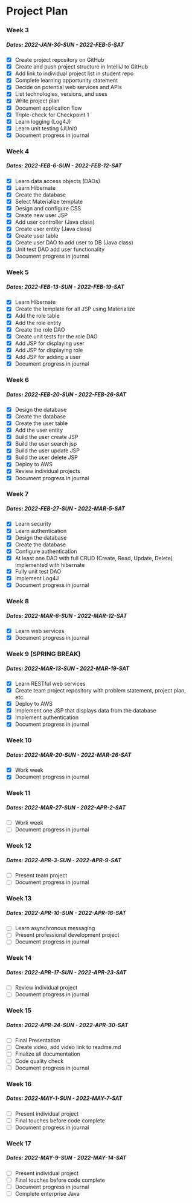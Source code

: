 # Project Plan

### Week 3
##### Dates: 2022-JAN-30-SUN - 2022-FEB-5-SAT
- [X] Create project repository on GitHub
- [X] Create and push project structure in IntelliJ to GitHub
- [X] Add link to individual project list in student repo
- [X] Complete learning opportunity statement
- [X] Decide on potential web services and APIs
- [X] List technologies, versions, and uses
- [X] Write project plan
- [X] Document application flow
- [X] Triple-check for Checkpoint 1
- [X] Learn logging (Log4J)
- [X] Learn unit testing (JUnit)
- [X] Document progress in journal

### Week 4
##### Dates: 2022-FEB-6-SUN - 2022-FEB-12-SAT
- [X] Learn data access objects (DAOs)
- [X] Learn Hibernate
- [X] Create the database
- [X] Select Materialize template
- [X] Design and configure CSS
- [X] Create new user JSP
- [X] Add user controller (Java class)
- [X] Create user entity (Java class)
- [X] Create user table
- [X] Create user DAO to add user to DB (Java class)
- [X] Unit test DAO add user functionality
- [X] Document progress in journal

### Week 5
##### Dates: 2022-FEB-13-SUN - 2022-FEB-19-SAT
- [X] Learn Hibernate
- [X] Create the template for all JSP using Materialize
- [X] Add the role table
- [X] Add the role entity
- [X] Create the role DAO
- [X] Create unit tests for the role DAO
- [X] Add JSP for displaying user
- [X] Add JSP for displaying role
- [X] Add JSP for adding a user
- [X] Document progress in journal

### Week 6
##### Dates: 2022-FEB-20-SUN - 2022-FEB-26-SAT
- [X] Design the database
- [X] Create the database
- [X] Create the user table
- [X] Add the user entity
- [X] Build the user create JSP
- [X] Build the user search jsp
- [X] Build the user update JSP
- [X] Build the user delete JSP
- [X] Deploy to AWS
- [X] Review individual projects
- [X] Document progress in journal

### Week 7
##### Dates: 2022-FEB-27-SUN - 2022-MAR-5-SAT
- [X] Learn security
- [X] Learn authentication
- [X] Design the database
- [X] Create the database
- [X] Configure authentication
- [X] At least one DAO with full CRUD (Create, Read, Update, Delete) 
  implemented with hibernate
- [X] Fully unit test DAO
- [X] Implement Log4J
- [X] Document progress in journal

### Week 8
##### Dates: 2022-MAR-6-SUN - 2022-MAR-12-SAT
- [X] Learn web services
- [X] Document progress in journal

### Week 9 (SPRING BREAK)
##### Dates: 2022-MAR-13-SUN - 2022-MAR-19-SAT
- [X] Learn RESTful web services
- [X] Create team project repository with problem statement, project 
  plan, etc.
- [X] Deploy to AWS
- [X] Implement one JSP that displays data from the database
- [X] Implement authentication
- [X] Document progress in journal

### Week 10
##### Dates: 2022-MAR-20-SUN - 2022-MAR-26-SAT
- [X] Work week
- [X] Document progress in journal

### Week 11
##### Dates: 2022-MAR-27-SUN - 2022-APR-2-SAT
- [ ] Work week
- [ ] Document progress in journal

### Week 12
##### Dates: 2022-APR-3-SUN - 2022-APR-9-SAT
- [ ] Present team project
- [ ] Document progress in journal

### Week 13
##### Dates: 2022-APR-10-SUN - 2022-APR-16-SAT
- [ ] Learn asynchronous messaging
- [ ] Present professional development project
- [ ] Document progress in journal

### Week 14
##### Dates: 2022-APR-17-SUN - 2022-APR-23-SAT
- [ ] Review individual project
- [ ] Document progress in journal

### Week 15
##### Dates: 2022-APR-24-SUN - 2022-APR-30-SAT
- [ ] Final Presentation
- [ ] Create video, add video link to readme.md
- [ ] Finalize all documentation
- [ ] Code quality check
- [ ] Document progress in journal

### Week 16
##### Dates: 2022-MAY-1-SUN - 2022-MAY-7-SAT
- [ ] Present individual project
- [ ] Final touches before code complete
- [ ] Document progress in journal

### Week 17
##### Dates: 2022-MAY-9-SUN - 2022-MAY-14-SAT
- [ ] Present individual project
- [ ] Final touches before code complete
- [ ] Document progress in journal
- [ ] Complete enterprise Java